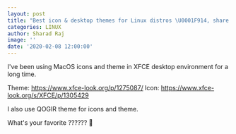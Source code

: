 ```yaml
---
layout: post
title: "Best icon & desktop themes for Linux distros \U0001F914, share your favs \U0001F913"
categories: LINUX
author: Sharad Raj
image: ''
date: '2020-02-08 12:00:00'
---
```

I've been using MacOS icons and theme in XFCE desktop environment for a long time.

Theme:
https://www.xfce-look.org/p/1275087/
Icon:
https://www.xfce-look.org/s/XFCE/p/1305429

I also use QOGIR theme for icons and theme.

What's your favorite ?????? 🤔
